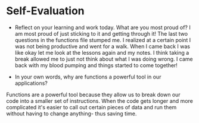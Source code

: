 # Self-Evaluation

- Reflect on your learning and work today. What are you most proud of?
I am most proud of just sticking to it and getting through it! The last two questions in the functions file stumped me. I realized at a certain point I was not being productive and went for a walk. When I came back I was like okay let me look at the lessons again and my notes. I think taking a break allowed me to just not think about what I was doing wrong. I came back with my blood pumping and things started to come together! 

- In your own words, why are functions a powerful tool in our applications?

Functions are a powerful tool because they allow us to break down our code into a smaller set of instructions. When the code gets longer and more complicated it's easier to call out certain pieces of data and run them without having to change anything- thus saving time. 